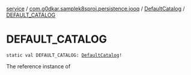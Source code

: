 [service](../../index.md) / [com.g0dkar.samplek8sproj.persistence.jooq](../index.md) / [DefaultCatalog](index.md) / [DEFAULT_CATALOG](./-d-e-f-a-u-l-t_-c-a-t-a-l-o-g.md)

# DEFAULT_CATALOG

`static val DEFAULT_CATALOG: `[`DefaultCatalog`](index.md)`!`

The reference instance of

